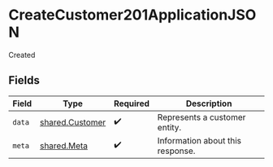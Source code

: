 # CreateCustomer201ApplicationJSON

Created


## Fields

| Field                                              | Type                                               | Required                                           | Description                                        |
| -------------------------------------------------- | -------------------------------------------------- | -------------------------------------------------- | -------------------------------------------------- |
| `data`                                             | [shared.Customer](../../models/shared/customer.md) | :heavy_check_mark:                                 | Represents a customer entity.                      |
| `meta`                                             | [shared.Meta](../../models/shared/meta.md)         | :heavy_check_mark:                                 | Information about this response.                   |